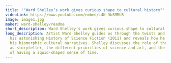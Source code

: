 ```yaml
---
title: '"Ward Shelley’s work gives curious shape to cultural history"'
videoLink: https://www.youtube.com/embed/i4K-3bSMRU8
image: image1.jpg
maker: ward-shelley/readme
short_description: Ward Shelley’s work gives curious shape to cultural history
long_description: Artist Ward Shelley guides us through the twists and turns of
  his astonishing History of Science Fiction (2011) and reveals how he creates
  his biomorphic cultural narratives. Shelley discusses the role of the artist
  as storyteller, the different priorities of science and art, and the benefits
  of having a squid-shaped sense of time.
---
```

